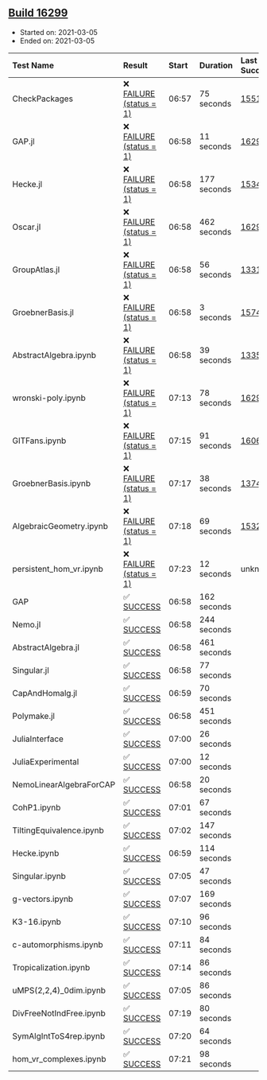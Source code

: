 ## [Build 16299](https://oscarci.mathematik.uni-kl.de/job/oscar/16299/)

* Started on: 2021-03-05
* Ended on: 2021-03-05

| Test Name    | Result | Start | Duration | Last Success | First Failure |
|:-------------|:-------|:------|:---------|:-------------|:--------------|
| CheckPackages | ❌ [FAILURE (status = 1)](https://oscarci.mathematik.uni-kl.de/job/oscar/16299/artifact/logs/build-16299/CheckPackages.log) | 06:57 | 75 seconds | [15514](https://oscarci.mathematik.uni-kl.de/job/oscar/15514/) | [15515](https://oscarci.mathematik.uni-kl.de/job/oscar/15515/) |
| GAP.jl | ❌ [FAILURE (status = 1)](https://oscarci.mathematik.uni-kl.de/job/oscar/16299/artifact/logs/build-16299/GAP.jl.log) | 06:58 | 11 seconds | [16298](https://oscarci.mathematik.uni-kl.de/job/oscar/16298/) | [16299](https://oscarci.mathematik.uni-kl.de/job/oscar/16299/) |
| Hecke.jl | ❌ [FAILURE (status = 1)](https://oscarci.mathematik.uni-kl.de/job/oscar/16299/artifact/logs/build-16299/Hecke.jl.log) | 06:58 | 177 seconds | [15344](https://oscarci.mathematik.uni-kl.de/job/oscar/15344/) | [15348](https://oscarci.mathematik.uni-kl.de/job/oscar/15348/) |
| Oscar.jl | ❌ [FAILURE (status = 1)](https://oscarci.mathematik.uni-kl.de/job/oscar/16299/artifact/logs/build-16299/Oscar.jl.log) | 06:58 | 462 seconds | [16298](https://oscarci.mathematik.uni-kl.de/job/oscar/16298/) | [16299](https://oscarci.mathematik.uni-kl.de/job/oscar/16299/) |
| GroupAtlas.jl | ❌ [FAILURE (status = 1)](https://oscarci.mathematik.uni-kl.de/job/oscar/16299/artifact/logs/build-16299/GroupAtlas.jl.log) | 06:58 | 56 seconds | [13311](https://oscarci.mathematik.uni-kl.de/job/oscar/13311/) | [13312](https://oscarci.mathematik.uni-kl.de/job/oscar/13312/) |
| GroebnerBasis.jl | ❌ [FAILURE (status = 1)](https://oscarci.mathematik.uni-kl.de/job/oscar/16299/artifact/logs/build-16299/GroebnerBasis.jl.log) | 06:58 | 3 seconds | [15745](https://oscarci.mathematik.uni-kl.de/job/oscar/15745/) | [15746](https://oscarci.mathematik.uni-kl.de/job/oscar/15746/) |
| AbstractAlgebra.ipynb | ❌ [FAILURE (status = 1)](https://oscarci.mathematik.uni-kl.de/job/oscar/16299/artifact/logs/build-16299/AbstractAlgebra.ipynb.log) | 06:58 | 39 seconds | [13355](https://oscarci.mathematik.uni-kl.de/job/oscar/13355/) | [13356](https://oscarci.mathematik.uni-kl.de/job/oscar/13356/) |
| wronski-poly.ipynb | ❌ [FAILURE (status = 1)](https://oscarci.mathematik.uni-kl.de/job/oscar/16299/artifact/logs/build-16299/wronski-poly.ipynb.log) | 07:13 | 78 seconds | [16298](https://oscarci.mathematik.uni-kl.de/job/oscar/16298/) | [16299](https://oscarci.mathematik.uni-kl.de/job/oscar/16299/) |
| GITFans.ipynb | ❌ [FAILURE (status = 1)](https://oscarci.mathematik.uni-kl.de/job/oscar/16299/artifact/logs/build-16299/GITFans.ipynb.log) | 07:15 | 91 seconds | [16068](https://oscarci.mathematik.uni-kl.de/job/oscar/16068/) | [16069](https://oscarci.mathematik.uni-kl.de/job/oscar/16069/) |
| GroebnerBasis.ipynb | ❌ [FAILURE (status = 1)](https://oscarci.mathematik.uni-kl.de/job/oscar/16299/artifact/logs/build-16299/GroebnerBasis.ipynb.log) | 07:17 | 38 seconds | [13748](https://oscarci.mathematik.uni-kl.de/job/oscar/13748/) | [13749](https://oscarci.mathematik.uni-kl.de/job/oscar/13749/) |
| AlgebraicGeometry.ipynb | ❌ [FAILURE (status = 1)](https://oscarci.mathematik.uni-kl.de/job/oscar/16299/artifact/logs/build-16299/AlgebraicGeometry.ipynb.log) | 07:18 | 69 seconds | [15322](https://oscarci.mathematik.uni-kl.de/job/oscar/15322/) | [15323](https://oscarci.mathematik.uni-kl.de/job/oscar/15323/) |
| persistent_hom_vr.ipynb | ❌ [FAILURE (status = 1)](https://oscarci.mathematik.uni-kl.de/job/oscar/16299/artifact/logs/build-16299/persistent_hom_vr.ipynb.log) | 07:23 | 12 seconds | unknown | unknown |
| GAP | ✅ [SUCCESS](https://oscarci.mathematik.uni-kl.de/job/oscar/16299/artifact/logs/build-16299/GAP.log) | 06:58 | 162 seconds |  |  |
| Nemo.jl | ✅ [SUCCESS](https://oscarci.mathematik.uni-kl.de/job/oscar/16299/artifact/logs/build-16299/Nemo.jl.log) | 06:58 | 244 seconds |  |  |
| AbstractAlgebra.jl | ✅ [SUCCESS](https://oscarci.mathematik.uni-kl.de/job/oscar/16299/artifact/logs/build-16299/AbstractAlgebra.jl.log) | 06:58 | 461 seconds |  |  |
| Singular.jl | ✅ [SUCCESS](https://oscarci.mathematik.uni-kl.de/job/oscar/16299/artifact/logs/build-16299/Singular.jl.log) | 06:58 | 77 seconds |  |  |
| CapAndHomalg.jl | ✅ [SUCCESS](https://oscarci.mathematik.uni-kl.de/job/oscar/16299/artifact/logs/build-16299/CapAndHomalg.jl.log) | 06:59 | 70 seconds |  |  |
| Polymake.jl | ✅ [SUCCESS](https://oscarci.mathematik.uni-kl.de/job/oscar/16299/artifact/logs/build-16299/Polymake.jl.log) | 06:58 | 451 seconds |  |  |
| JuliaInterface | ✅ [SUCCESS](https://oscarci.mathematik.uni-kl.de/job/oscar/16299/artifact/logs/build-16299/JuliaInterface.log) | 07:00 | 26 seconds |  |  |
| JuliaExperimental | ✅ [SUCCESS](https://oscarci.mathematik.uni-kl.de/job/oscar/16299/artifact/logs/build-16299/JuliaExperimental.log) | 07:00 | 12 seconds |  |  |
| NemoLinearAlgebraForCAP | ✅ [SUCCESS](https://oscarci.mathematik.uni-kl.de/job/oscar/16299/artifact/logs/build-16299/NemoLinearAlgebraForCAP.log) | 06:58 | 20 seconds |  |  |
| CohP1.ipynb | ✅ [SUCCESS](https://oscarci.mathematik.uni-kl.de/job/oscar/16299/artifact/logs/build-16299/CohP1.ipynb.log) | 07:01 | 67 seconds |  |  |
| TiltingEquivalence.ipynb | ✅ [SUCCESS](https://oscarci.mathematik.uni-kl.de/job/oscar/16299/artifact/logs/build-16299/TiltingEquivalence.ipynb.log) | 07:02 | 147 seconds |  |  |
| Hecke.ipynb | ✅ [SUCCESS](https://oscarci.mathematik.uni-kl.de/job/oscar/16299/artifact/logs/build-16299/Hecke.ipynb.log) | 06:59 | 114 seconds |  |  |
| Singular.ipynb | ✅ [SUCCESS](https://oscarci.mathematik.uni-kl.de/job/oscar/16299/artifact/logs/build-16299/Singular.ipynb.log) | 07:05 | 47 seconds |  |  |
| g-vectors.ipynb | ✅ [SUCCESS](https://oscarci.mathematik.uni-kl.de/job/oscar/16299/artifact/logs/build-16299/g-vectors.ipynb.log) | 07:07 | 169 seconds |  |  |
| K3-16.ipynb | ✅ [SUCCESS](https://oscarci.mathematik.uni-kl.de/job/oscar/16299/artifact/logs/build-16299/K3-16.ipynb.log) | 07:10 | 96 seconds |  |  |
| c-automorphisms.ipynb | ✅ [SUCCESS](https://oscarci.mathematik.uni-kl.de/job/oscar/16299/artifact/logs/build-16299/c-automorphisms.ipynb.log) | 07:11 | 84 seconds |  |  |
| Tropicalization.ipynb | ✅ [SUCCESS](https://oscarci.mathematik.uni-kl.de/job/oscar/16299/artifact/logs/build-16299/Tropicalization.ipynb.log) | 07:14 | 86 seconds |  |  |
| uMPS(2,2,4)_0dim.ipynb | ✅ [SUCCESS](https://oscarci.mathematik.uni-kl.de/job/oscar/16299/artifact/logs/build-16299/uMPS-2-2-4-_0dim.ipynb.log) | 07:05 | 86 seconds |  |  |
| DivFreeNotIndFree.ipynb | ✅ [SUCCESS](https://oscarci.mathematik.uni-kl.de/job/oscar/16299/artifact/logs/build-16299/DivFreeNotIndFree.ipynb.log) | 07:19 | 80 seconds |  |  |
| SymAlgIntToS4rep.ipynb | ✅ [SUCCESS](https://oscarci.mathematik.uni-kl.de/job/oscar/16299/artifact/logs/build-16299/SymAlgIntToS4rep.ipynb.log) | 07:20 | 64 seconds |  |  |
| hom_vr_complexes.ipynb | ✅ [SUCCESS](https://oscarci.mathematik.uni-kl.de/job/oscar/16299/artifact/logs/build-16299/hom_vr_complexes.ipynb.log) | 07:21 | 98 seconds |  |  |
